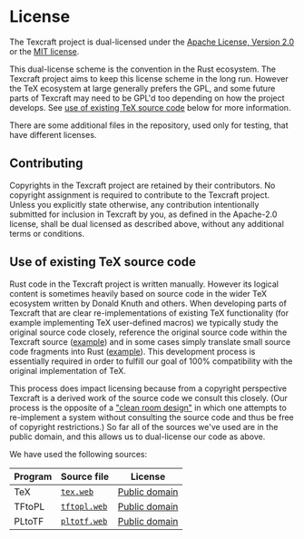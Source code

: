 # License

The Texcraft project is dual-licensed under
    the [Apache License, Version 2.0]() or the [MIT license]().

This dual-license scheme is the convention in the Rust ecosystem.
The Texcraft project aims to keep this license scheme in the long run.
However the TeX ecosystem at large generally prefers the GPL,
    and some future parts of Texcraft may need to be GPL'd too depending on how the project develops.
See [use of existing TeX source code](#use-of-existing-tex-source-code) below for more information.

There are some additional files in the repository, used only for testing,
    that have different licenses.

## Contributing

Copyrights in the Texcraft project are retained by their contributors.
No copyright assignment is required to contribute to the Texcraft project.
Unless you explicitly state otherwise,
    any contribution intentionally submitted for inclusion in Texcraft by you,
    as defined in the Apache-2.0 license, shall be dual licensed as described above,
    without any additional terms or conditions. 

## Use of existing TeX source code

Rust code in the Texcraft project is written manually.
However its logical content is sometimes heavily based on source code in the wider TeX ecosystem
    written by Donald Knuth and others.
When developing parts of Texcraft that are clear re-implementations of existing TeX functionality
    (for example implementing TeX user-defined macros)
    we typically study the original source code closely,
    reference the original source code within the Texcraft source ([example](https://github.com/jamespfennell/texcraft/blob/0e70e10ef94c19cce0817137eca1735a75e259d4/crates/tfm/src/ligkern/mod.rs#L58))
    and in some cases simply translate small source code fragments into Rust ([example](https://github.com/jamespfennell/texcraft/blob/0e70e10ef94c19cce0817137eca1735a75e259d4/crates/tfm/src/lib.rs#L117-L137)).
This development process is essentially required in order to fulfill our
    goal of 100% compatibility with the original implementation of TeX.

This process does impact licensing because from a copyright
    perspective Texcraft is a derived work of the source code we consult this closely.
(Our process is the opposite of a ["clean room design"](https://en.wikipedia.org/wiki/Clean_room_design)
    in which one attempts to re-implement a system without consulting the source code
    and thus be free of copyright restrictions.)
So far all of the sources we've used are in the public domain,
    and this allows us to dual-license our code as above.

We have used the following sources:

| Program | Source file | License |
|---------|-------------|---------|
| TeX     | [`tex.web`](https://github.com/TeX-Live/texlive-source/blob/f1b12d7a20aaad9200cc4948ff481ffa90648c34/texk/web2c/tex.web) | [Public domain](https://www.tug.org/texinfohtml/web2c.html#Legalisms)
| TFtoPL  | [`tftopl.web`](https://github.com/TeX-Live/texlive-source/blob/f1b12d7a20aaad9200cc4948ff481ffa90648c34/texk/web2c/tftopl.web) | [Public domain](https://www.tug.org/texinfohtml/web2c.html#Legalisms)
| PLtoTF  | [`pltotf.web`](https://github.com/TeX-Live/texlive-source/blob/f1b12d7a20aaad9200cc4948ff481ffa90648c34/texk/web2c/pltotf.web) | [Public domain](https://www.tug.org/texinfohtml/web2c.html#Legalisms)




